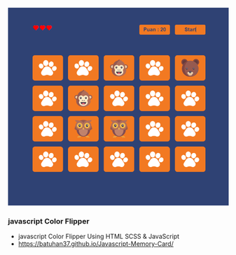 <p>
  <a href="https://batuhan37.github.io/Javascript-Memory-Card/">
  <img src="./img.png" width="800px" title="hover text">
  </a>
</p>


### javascript Color Flipper
- javascript Color Flipper Using HTML SCSS & JavaScript
- https://batuhan37.github.io/Javascript-Memory-Card/
